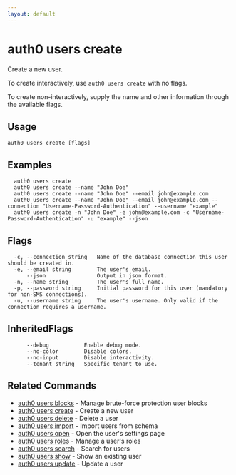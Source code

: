 ```yaml
---
layout: default
---
```

# auth0 users create

Create a new user.

To create interactively, use `auth0 users create` with no flags.

To create non-interactively, supply the name and other information through the available flags.

## Usage
```
auth0 users create [flags]
```

## Examples

```
  auth0 users create 
  auth0 users create --name "John Doe" 
  auth0 users create --name "John Doe" --email john@example.com
  auth0 users create --name "John Doe" --email john@example.com --connection "Username-Password-Authentication" --username "example"
  auth0 users create -n "John Doe" -e john@example.com -c "Username-Password-Authentication" -u "example" --json
```


## Flags

```
  -c, --connection string   Name of the database connection this user should be created in.
  -e, --email string        The user's email.
      --json                Output in json format.
  -n, --name string         The user's full name.
  -p, --password string     Initial password for this user (mandatory for non-SMS connections).
  -u, --username string     The user's username. Only valid if the connection requires a username.
```


## InheritedFlags

```
      --debug           Enable debug mode.
      --no-color        Disable colors.
      --no-input        Disable interactivity.
      --tenant string   Specific tenant to use.
```


## Related Commands

- [auth0 users blocks](auth0_users_blocks.md) - Manage brute-force protection user blocks
- [auth0 users create](auth0_users_create.md) - Create a new user
- [auth0 users delete](auth0_users_delete.md) - Delete a user
- [auth0 users import](auth0_users_import.md) - Import users from schema
- [auth0 users open](auth0_users_open.md) - Open the user's settings page
- [auth0 users roles](auth0_users_roles.md) - Manage a user's roles
- [auth0 users search](auth0_users_search.md) - Search for users
- [auth0 users show](auth0_users_show.md) - Show an existing user
- [auth0 users update](auth0_users_update.md) - Update a user


